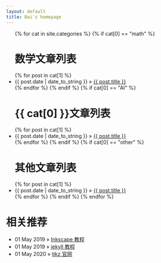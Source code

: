 ```yaml
---
layout: default
title: Bai's homepage
---
```


<div id="home">
  <ul class="posts">
    {% for cat in site.categories %}
      {% if cat[0] == "math" %}
        <h1> 数学文章列表 </h1>
        {% for post in cat[1] %}
        <li><span>{{ post.date | date_to_string }}</span> &raquo; <a href="{{ post.url }}">{{ post.title }}</a></li>
      {% endfor %}
      {% endif %}
      {% if cat[0] == "AI" %}
        <h1> {{ cat[0] }}文章列表 </h1>
        {% for post in cat[1] %}
        <li><span>{{ post.date | date_to_string }}</span> &raquo; <a href="{{ post.url }}">{{ post.title }}</a></li>
      {% endfor %}
      {% endif %}
      {% if cat[0] == "other" %}
        <h1> 其他文章列表 </h1>
        {% for post in cat[1] %}
        <li><span>{{ post.date | date_to_string }}</span> &raquo; <a href="{{ post.url }}">{{ post.title }}</a></li>
      {% endfor %}
      {% endif %}
    {% endfor %}
  </ul>

  <h1>相关推荐</h1>
  <ul class="posts">
    <!-- <li><span>29 Mar 2019</span> &raquo; <a href="http://www.markdown.cn/"> Markdown 语法说明</a></li>  -->
    <li><span>01 May 2019</span> &raquo; <a href="https://inkscape.org/zh/learn/tutorials/"> Inkscape 教程</a></li> 
    <li><span>01 May 2019</span> &raquo; <a href="https://jekyllrb.com/tutorials/navigation/#scenario-8-retrieving-items-based-on-front-matter-properties"> jekyll 教程</a></li> 
    <li><span>01 May 2020</span> &raquo; <a href="http://www.texample.net/tikz/"> tikz 官网</a></li> 
  
  </ul>

</div>
